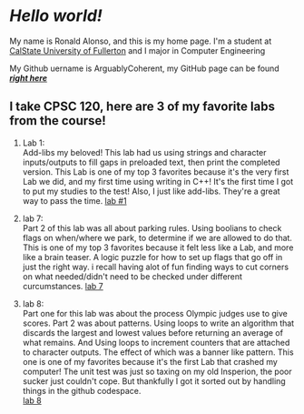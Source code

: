 #  *Hello world!*

My name is Ronald Alonso, and this is my home page. I'm a student at [CalState University of Fullerton](http://www.fullerton.edu/) and I major in Computer Engineering

My Github uername is ArguablyCoherent, my GitHub page can be found [***right here***](http://github.com/ArguablyCoherent)

## I take CPSC 120, here are 3 of my favorite labs from the course!

1. Lab 1:  
Add-libs my beloved! This lab had us using strings and character inputs/outputs to fill gaps in preloaded text,
then print the completed version. This Lab is one of my top 3 favorites because it's the very first Lab we did, and my
first time using writing in C++! It's the first time I got to put my studies to the test! Also, I just like add-libs.
They're a great way to pass the time.
   [lab #1](https://csufullerton.instructure.com/courses/3488853/assignments/37852147)

3. lab 7:  
Part 2 of this lab was all about parking rules. Using boolians to check flags on when/where we park, to determine if we are allowed to do that.
This is one of my top 3 favorites because it felt less like a Lab, and more like a brain teaser. A logic puzzle for how to set up flags that
go off in just the right way. i recall having alot of fun finding ways to cut corners on what needed/didn't need to be checked under
different curcumstances.
   [lab 7](https://csufullerton.instructure.com/courses/3488853/assignments/37852157) 

4. lab 8:  
Part one for this lab was about the process Olympic judges use to give scores. Part 2 was about patterns. Using loops to write an
algorithm that discards the largest and lowest values before returning an average of what remains. And Using loops to increment
counters that are attached to character outputs. The effect of which was a banner like pattern. This one is one of my favorites
because it's the first Lab that crashed my computer! The unit test was just so taxing on my old Insperion, the poor sucker just
couldn't cope. But thankfully I got it sorted out by handling things in the github codespace.  
   [lab 8](https://csufullerton.instructure.com/courses/3488853/assignments/37852158)
